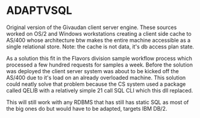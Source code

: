 ADAPTVSQL
=========

Original version of the Givaudan client server engine. These sources worked on OS/2
and Windows workstations creating a client side cache to AS/400 whose architecturebtw makes the entire machine accessible as a single relational store. Note: the cacheis not data, it's db access plan state.As a solution this fit in the Flavors division sample workflow process which processeda few hundred requests for samples a week. Before the solution was deployed theclient server system was about to be kicked off the AS/400 due to it's load on an already overloaded machine. This solution could neatly solve that problem becausethe CS system used a package called QELIB with a relatively simple 21 call SQL CLI
which this dll replaced.This will still work with any RDBMS that has still has static SQL as most of the big onesdo but would have to be adapted, targets IBM DB/2.
